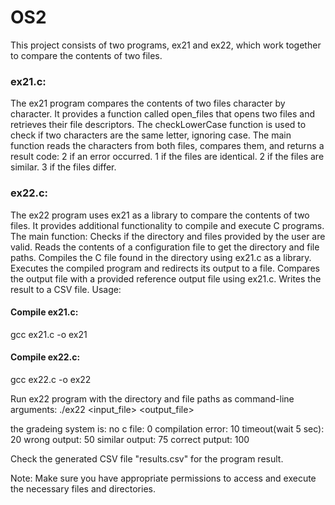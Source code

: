 # OS2
This project consists of two programs, ex21 and ex22, which work together to compare the contents of two files.

### ex21.c:

The ex21 program compares the contents of two files character by character.
It provides a function called open_files that opens two files and retrieves their file descriptors.
The checkLowerCase function is used to check if two characters are the same letter, ignoring case.
The main function reads the characters from both files, compares them, and returns a result code:
2 if an error occurred.
1 if the files are identical.
2 if the files are similar.
3 if the files differ.

### ex22.c:

The ex22 program uses ex21 as a library to compare the contents of two files.
It provides additional functionality to compile and execute C programs.
The main function:
Checks if the directory and files provided by the user are valid.
Reads the contents of a configuration file to get the directory and file paths.
Compiles the C file found in the directory using ex21.c as a library.
Executes the compiled program and redirects its output to a file.
Compares the output file with a provided reference output file using ex21.c.
Writes the result to a CSV file.
Usage:

#### Compile ex21.c:
gcc ex21.c -o ex21

#### Compile ex22.c:
gcc ex22.c -o ex22

Run ex22 program with the directory and file paths as command-line arguments:
./ex22 <directory> <input_file> <output_file>

the gradeing system is:
no c file:           0
compilation error:   10
timeout(wait 5 sec): 20
wrong output:        50
similar output:      75
correct putput:      100

Check the generated CSV file "results.csv" for the program result.

Note: Make sure you have appropriate permissions to access and execute the necessary files and directories.
